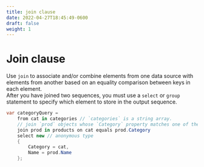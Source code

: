 ```yaml
---
title: join clause
date: 2022-04-27T18:45:49-0600
draft: false
weight: 1
---
```


# Join clause
Use `join` to associate and/or combine elements from one data source with elements from another based on an equality comparison between keys in each element.  
After you have joined two sequences, you must use a `select` or `group` statement to specify which element to store in the output sequence.

```cs
var categoryQuery =
    from cat in categories // `categories` is a string array.
    // join `prod` objects whose `Category` property matches one of the categories in the `categories` string array:
    join prod in products on cat equals prod.Category
    select new // anonymous type
    {
        Category = cat,
        Name = prod.Name
    };
```
